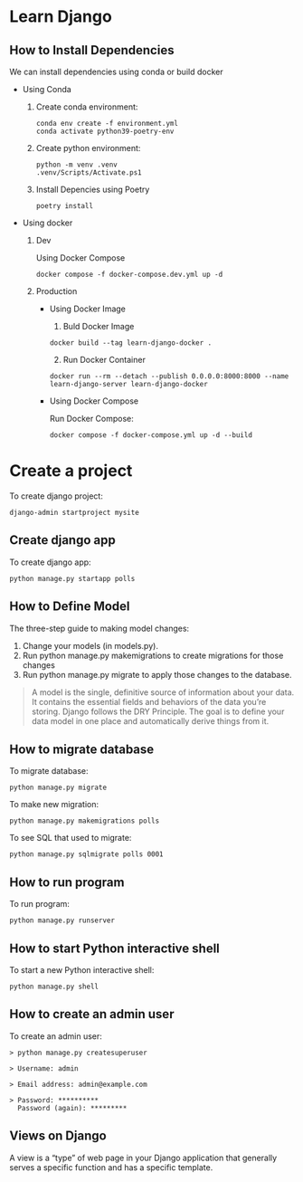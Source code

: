 # Learn Django

## How to Install Dependencies

We can install dependencies using conda or build docker

- Using Conda

    1. Create conda environment:

        ```
        conda env create -f environment.yml
        conda activate python39-poetry-env
        ```

    2. Create python environment:

        ```
        python -m venv .venv
        .venv/Scripts/Activate.ps1
        ```

    3. Install Depencies using Poetry
        ```
        poetry install
        ```

- Using docker

    1. Dev
    
        Using Docker Compose

        ```
        docker compose -f docker-compose.dev.yml up -d
        ``` 
    
    2. Production

        - Using Docker Image
            1. Buld Docker Image
        
            ```
            docker build --tag learn-django-docker .
            ```

            2. Run Docker Container

            ```
            docker run --rm --detach --publish 0.0.0.0:8000:8000 --name learn-django-server learn-django-docker
            ```

        - Using Docker Compose

            Run Docker Compose:

            ```
            docker compose -f docker-compose.yml up -d --build
            ``` 

# Create a project

To create django project:
```
django-admin startproject mysite
```

## Create django app

To create django app:

```
python manage.py startapp polls
```

## How to Define Model

The three-step guide to making model changes:

1. Change your models (in models.py).
2. Run python manage.py makemigrations to create migrations for those changes
3. Run python manage.py migrate to apply those changes to the database.

> A model is the single, definitive source of information about your data. It contains the essential fields and behaviors of the data you’re storing. Django follows the DRY Principle. The goal is to define your data model in one place and automatically derive things from it.

## How to migrate database

To migrate database:

```
python manage.py migrate
```

To make new migration:
```
python manage.py makemigrations polls
```

To see SQL that used to migrate:
```
python manage.py sqlmigrate polls 0001
```

## How to run program

To run program:

```
python manage.py runserver
```

## How to start Python interactive shell

To start a new Python interactive shell:
```
python manage.py shell 
```

## How to create an admin user

To create an admin user:

```
> python manage.py createsuperuser

> Username: admin

> Email address: admin@example.com

> Password: **********
  Password (again): *********
```

## Views on Django

A view is a “type” of web page in your Django application that generally serves a specific function and has a specific template.